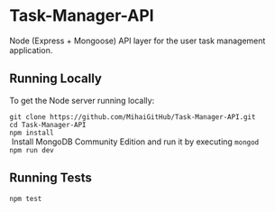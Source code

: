 # Task-Manager-API

Node (Express + Mongoose) API layer for the user task management application.

## Running Locally

To get the Node server running locally:

`git clone https://github.com/MihaiGitHub/Task-Manager-API.git` <br>
`cd Task-Manager-API` <br>
`npm install` <br>
&nbsp;Install MongoDB Community Edition and run it by executing `mongod`<br>
`npm run dev`

## Running Tests

`npm test`
